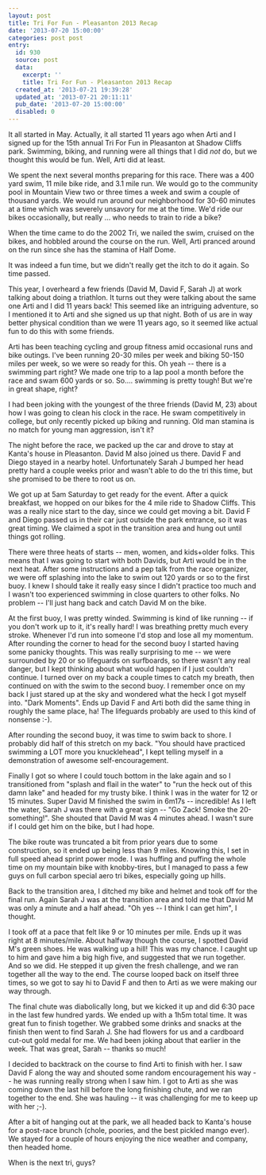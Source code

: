 ```yaml
---
layout: post
title: Tri For Fun - Pleasanton 2013 Recap
date: '2013-07-20 15:00:00'
categories: post post
entry:
  id: 930
  source: post
  data:
    excerpt: ''
    title: Tri For Fun - Pleasanton 2013 Recap
  created_at: '2013-07-21 19:39:28'
  updated_at: '2013-07-21 20:11:11'
  pub_date: '2013-07-20 15:00:00'
  disabled: 0
---
```


It all started in May. Actually, it all started 11 years ago when Arti and I signed up for the 15th annual Tri For Fun in Pleasanton at Shadow Cliffs park. Swimming, biking, and running were all things that I did _not_ do, but we thought this would be fun. Well, Arti did at least.

We spent the next several months preparing for this race. There was a 400 yard swim, 11 mile bike ride, and 3.1 mile run. We would go to the community pool in Mountain View two or three times a week and swim a couple of thousand yards. We would run around our neighborhood for 30-60 minutes at a time which was severely unsavory for me at the time. We'd ride our bikes occasionally, but really ... who needs to train to ride a bike?

When the time came to do the 2002 Tri, we nailed the swim, cruised on the bikes, and hobbled around the course on the run. Well, Arti pranced around on the run since she has the stamina of Half Dome.

It was indeed a fun time, but we didn't really get the itch to do it again. So time passed.

This year, I overheard a few friends (David M, David F, Sarah J) at work talking about doing a triathlon. It turns out they were talking about the same one Arti and I did 11 years back! This seemed like an intriguing adventure, so I mentioned it to Arti and she signed us up that night. Both of us are in way better physical condition than we were 11 years ago, so it seemed like actual fun to do this with some friends.

Arti has been teaching cycling and group fitness amid occasional runs and bike outings. I've been running 20-30 miles per week and biking 50-150 miles per week, so we were so ready for this. Oh yeah -- there is a swimming part right? We made one trip to a lap pool a month before the race and swam 600 yards or so. So.... swimming is pretty tough! But we're in great shape, right?

I had been joking with the youngest of the three friends (David M, 23) about how I was going to clean his clock in the race. He swam competitively in college, but only recently picked up biking and running. Old man stamina is no match for young man aggression, isn't it?

The night before the race, we packed up the car and drove to stay at Kanta's house in Pleasanton. David M also joined us there. David F and Diego stayed in a nearby hotel. Unfortunately Sarah J bumped her head pretty hard a couple weeks prior and wasn't able to do the tri this time, but she promised to be there to root us on.

We got up at 5am Saturday to get ready for the event. After a quick breakfast, we hopped on our bikes for the 4 mile ride to Shadow Cliffs. This was a really nice start to the day, since we could get moving a bit. David F and Diego passed us in their car just outside the park entrance, so it was great timing. We claimed a spot in the transition area and hung out until things got rolling.

There were three heats of starts -- men, women, and kids+older folks. This means that I was going to start with both Davids, but Arti would be in the next heat. After some instructions and a pep talk from the race organizer, we were off splashing into the lake to swim out 120 yards or so to the first buoy. I knew I should take it really easy since I didn't practice too much and I wasn't too experienced swimming in close quarters to other folks. No problem -- I'll just hang back and catch David M on the bike.

At the first buoy, I was pretty winded. Swimming is kind of like running -- if you don't work up to it, it's really hard! I was breathing pretty much every stroke. Whenever I'd run into someone I'd stop and lose all my momentum. After rounding the corner to head for the second buoy I started having some panicky thoughts. This was really surprising to me -- we were surrounded by 20 or so lifeguards on surfboards, so there wasn't any real danger, but I kept thinking about what would happen if I just couldn't continue. I turned over on my back a couple times to catch my breath, then continued on with the swim to the second buoy. I remember once on my back I just stared up at the sky and wondered what the heck I got myself into. "Dark Moments". Ends up David F and Arti both did the same thing in roughly the same place, ha! The lifeguards probably are used to this kind of nonsense :-).

After rounding the second buoy, it was time to swim back to shore. I probably did half of this stretch on my back. "You should have practiced swimming a LOT more you knucklehead", I kept telling myself in a demonstration of awesome self-encouragement.

Finally I got so where I could touch bottom in the lake again and so I transitioned from "splash and flail in the water" to "run the heck out of this damn lake" and headed for my trusty bike. I think I was in the water for 12 or 15 minutes. Super David M finished the swim in 6m17s -- incredible! As I left the water, Sarah J was there with a great sign -- "Go Zack! Smoke the 20-something!". She shouted that David M was 4 minutes ahead. I wasn't sure if I could get him on the bike, but I had hope.

The bike route was truncated a bit from prior years due to some construction, so it ended up being less than 9 miles. Knowing this, I set in full speed ahead sprint power mode. I was huffing and puffing the whole time on my mountain bike with knobby-tires, but I managed to pass a few guys on full carbon special aero tri bikes, especially going up hills.

Back to the transition area, I ditched my bike and helmet and took off for the final run. Again Sarah J was at the transition area and told me that David M was only a minute and a half ahead. "Oh yes -- I think I can get him", I thought.

I took off at a pace that felt like 9 or 10 minutes per mile. Ends up it was right at 8 minutes/mile. About halfway though the course, I spotted David M's green shoes. He was walking up a hill! This was my chance. I caught up to him and gave him a big high five, and suggested that we run together. And so we did. He stepped it up given the fresh challenge, and we ran together all the way to the end. The course looped back on itself three times, so we got to say hi to David F and then to Arti as we were making our way through.

The final chute was diabolically long, but we kicked it up and did 6:30 pace in the last few hundred yards. We ended up with a 1h5m total time. It was great fun to finish together. We grabbed some drinks and snacks at the finish then went to find Sarah J. She had flowers for us and a cardboard cut-out gold medal for me. We had been joking about that earlier in the week. That was great, Sarah -- thanks so much!

I decided to backtrack on the course to find Arti to finish with her. I saw David F along the way and shouted some random encouragement his way -- he was running really strong when I saw him. I got to Arti as she was coming down the last hill before the long finishing chute, and we ran together to the end. She was hauling -- it was challenging for me to keep up with her ;-).

After a bit of hanging out at the park, we all headed back to Kanta's house for a post-race brunch (chole, poories, and the best pickled mango ever). We stayed for a couple of hours enjoying the nice weather and company, then headed home.

When is the next tri, guys?
